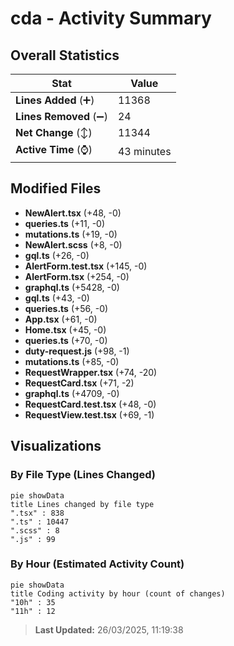 # cda - Activity Summary 

## Overall Statistics

| Stat                   | Value                                                             |
| ---------------------- | ----------------------------------------------------------------- |
| **Lines Added** (➕)   | 11368                                          |
| **Lines Removed** (➖) | 24                                        |
| **Net Change** (↕)    | 11344                |
| **Active Time** (⌚)   | 43 minutes |


## Modified Files
- **NewAlert.tsx** (+48, -0)
- **queries.ts** (+11, -0)
- **mutations.ts** (+19, -0)
- **NewAlert.scss** (+8, -0)
- **gql.ts** (+26, -0)
- **AlertForm.test.tsx** (+145, -0)
- **AlertForm.tsx** (+254, -0)
- **graphql.ts** (+5428, -0)
- **gql.ts** (+43, -0)
- **queries.ts** (+56, -0)
- **App.tsx** (+61, -0)
- **Home.tsx** (+45, -0)
- **queries.ts** (+70, -0)
- **duty-request.js** (+98, -1)
- **mutations.ts** (+85, -0)
- **RequestWrapper.tsx** (+74, -20)
- **RequestCard.tsx** (+71, -2)
- **graphql.ts** (+4709, -0)
- **RequestCard.test.tsx** (+48, -0)
- **RequestView.test.tsx** (+69, -1)

## Visualizations

### By File Type (Lines Changed)

```mermaid
pie showData
title Lines changed by file type
".tsx" : 838
".ts" : 10447
".scss" : 8
".js" : 99
```

### By Hour (Estimated Activity Count)

```mermaid
pie showData
title Coding activity by hour (count of changes)
"10h" : 35
"11h" : 12
```


> **Last Updated:** 26/03/2025, 11:19:38